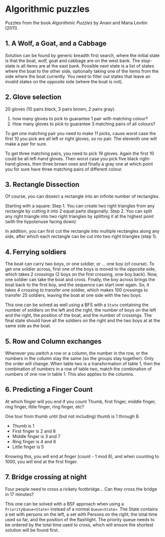 # Algorithmic puzzles

Puzzles from the book *Algorithmic Puzzles* by Anani and Maria Levitin (2011).

## 1. A Wolf, a Goat, and a Cabbage
Solution can be found by generic breadth first search, where the initial state is that the boat, wolf, goat and 
cabbage are on the west bank. The stop-state is all items are at the east bank. Possible next state is a list of 
states where the boat to the other side, optionally taking one of the items from the side where the boat currently. You
need to filter out states that leave an invalid states on the opposite side (where the boat is not).

## 2. Glove selection
20 gloves (10 pairs black, 3 pairs brown, 2 pairs gray).
1) how many gloves to pick to guarantee 1 pair with matching colour?
2) How many gloves to pick to guarantee 3 matching pairs of all colours?

To get one matching pair you need to make 11 picks, cause worst case the first 10 you pick are all left or right 
gloves, so no pair. The eleventh one will make a pair for sure.

To get three matching pairs, you need to pick 19 gloves. Again the first 10 could be all left-hand gloves. Then worst 
case you pick five black right-hand gloves, then three brown ones and finally a gray one at which point you for sure 
have three matching pairs of different colour.

## 3. Rectangle Dissection
Of course, you can dissect a rectangle into an infinite number of rectangles.

Starting with a square:
Step 1. You can create two right triangles from any rectangle by cutting it into 2 equal 
parts diagonally.
Step 2. You can split any right triangle into two right triangles by
splitting it at the highest point (with the hypotenuse facing down)

In addition, you can first cut the rectangle into multiple rectangles along any side, 
after which each rectangle can be cut into two right triangles (step 1).

## 4. Ferrying soldiers
The boat can carry two boys, or one soldier, or ... one boy (of course). To get one soldier across, first one
of the boys is moved to the opposite side, which takes 2 crossings (2 boys on the first crossing, onw boy back). Now, 
one soldier can take the boat and cross. Finally, the boy across brings the boat back to the first boy, and the 
sequence can start over again. So, it takes 4 crossing to transfer one soldier, which makes 100 crossings to transfer 
25 soldiers, leaving the  boat at one  side with the two boys.

This one can be solved as well using a BFS with a ```State``` containing the number of soldiers on the left and the 
right, the number of boys on the left and the right, the position of the boat, and the number of crossings. The final 
state should have all the soldiers on the right and the two boys at at the same side as the boat.

## 5. Row and Column exchanges
Whenever you switch a row or a column, the number in the row, or the numbers in the 
column stay the same (so the groups stay together). Only the order will change. When table
two is a transformation of table 1, then the combination of numbers in a row of table two, 
match  the combination of numbers of one row in table 1. This also applies to the columns.

## 6. Predicting a Finger Count
At which finger will you end if you count Thumb, first finger, middle finger, ring finger, 
little finger, ring finger, etc?

One tour from thumb until (but not including) thumb is 1 through 8. 
* Thumb is 1
* First finger is 2 and 8
* Middle finger is 3 and 7
* Ring finger is 4 and 6
* Little finger is 5

Knowing this, you will end at finger (count - 1 mod 8), and when counting to 1000, you will end at the 
first finger. 

## 7. Bridge crossing at night
Four people need to cross a rickety footbridge... Can they cross the bridge in 17 minutes?

This one can be solved with a BSF approach when using a ```PriorityQueue<State>``` instead of a normal
```Queue<State>```. The State contains a set with persons on the left, a set with Persons on the right, the total time
used so far, and the position of the flashlight. The priority queue needs to be ordered by the total time used to cross,
which will ensure the shortest solution will be found first.


